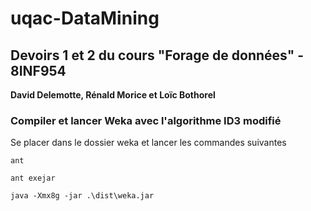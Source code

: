 # uqac-DataMining
<h2>Devoirs 1 et 2 du cours "Forage de données" - 8INF954</h2>
<b>David Delemotte, Rénald Morice et Loïc Bothorel</b></br>

<h3>Compiler et lancer Weka avec l'algorithme ID3 modifié</h3>

Se placer dans le dossier weka et lancer les commandes suivantes

```
ant
```

```
ant exejar
```

```
java -Xmx8g -jar .\dist\weka.jar
```


